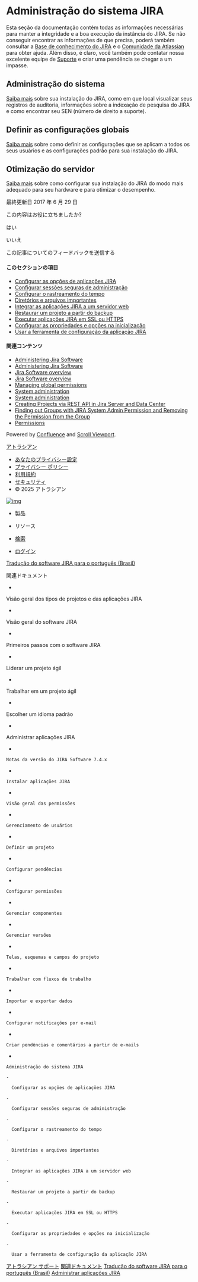# Administração do sistema JIRA

Esta seção da documentação contém todas as informações necessárias para manter a integridade e a boa execução da instância do JIRA. Se não conseguir encontrar as informações de que precisa, poderá também consultar a [Base de conhecimento do JIRA](http://ja.confluence.atlassian.com/display/JIRAKB/JIRA+Knowledge+Base+Home) e o [Comunidade da Atlassian](https://community.atlassian.com/t5/JIRA-Software/ct-p/jira-software) para obter ajuda. Além disso, é claro, você também pode contatar nossa excelente equipe de [Suporte](http://support.atlassian.com/) e criar uma pendência se chegar a um impasse.

## Administração do sistema

[Saiba mais](https://ja.confluence.atlassian.com/adminjiraserver073/system-administration-861253793.html) sobre sua instalação do JIRA, como em que local visualizar seus registros de auditoria, informações sobre a indexação de pesquisa do JIRA e como encontrar seu SEN (número de direito a suporte).

## Definir as configurações globais

[Saiba mais](https://ja.confluence.atlassian.com/adminjiraserver073/configuring-global-settings-861253945.html) sobre como definir as configurações que se aplicam a todos os seus usuários e as configurações padrão para sua instalação do JIRA.

## Otimização do servidor

[Saiba mais](https://ja.confluence.atlassian.com/adminjiraserver073/server-optimization-861254023.html) sobre como configurar sua instalação do JIRA do modo mais adequado para seu hardware e para otimizar o desempenho.

最終更新日 2017 年 6 月 29 日

この内容はお役に立ちましたか?

はい

いいえ

この記事についてのフィードバックを送信する

#### このセクションの項目

- [Configurar as opções de aplicações JIRA](https://ja.confluence.atlassian.com/jsbr/configurar-as-opcoes-de-aplicacoes-jira-920354968.html)
- [Configurar sessões seguras de administração](https://ja.confluence.atlassian.com/jsbr/configurar-sessoes-seguras-de-administracao-920354917.html)
- [Configurar o rastreamento do tempo](https://ja.confluence.atlassian.com/jsbr/configurar-o-rastreamento-do-tempo-920354920.html)
- [Diretórios e arquivos importantes](https://ja.confluence.atlassian.com/jsbr/diretorios-e-arquivos-importantes-920354963.html)
- [Integrar as aplicações JIRA a um servidor web](https://ja.confluence.atlassian.com/jsbr/integrar-as-aplicacoes-jira-a-um-servidor-web-920354950.html)
- [Restaurar um projeto a partir do backup](https://ja.confluence.atlassian.com/jsbr/restaurar-um-projeto-a-partir-do-backup-920354925.html)
- [Executar aplicações JIRA em SSL ou HTTPS](https://ja.confluence.atlassian.com/jsbr/executar-aplicacoes-jira-em-ssl-ou-https-920354959.html)
- [Configurar as propriedades e opções na inicialização](https://ja.confluence.atlassian.com/jsbr/configurar-as-propriedades-e-opcoes-na-inicializacao-920354918.html)
- [Usar a ferramenta de configuração da aplicação JIRA](https://ja.confluence.atlassian.com/jsbr/usar-a-ferramenta-de-configuracao-da-aplicacao-jira-920354923.html)

#### 関連コンテンツ

- [Administering Jira Software](https://confluence.atlassian.com/display/JIRASOFTWARESERVER103/Administering+Jira+Software)
- [Administering Jira Software](https://confluence.atlassian.com/display/JIRASOFTWARESERVER/Administering+Jira+Software)
- [Jira Software overview](https://confluence.atlassian.com/display/JIRASOFTWARESERVER103/Jira+Software+overview)
- [Jira Software overview](https://confluence.atlassian.com/display/JIRASOFTWARESERVER/Jira+Software+overview)
- [Managing global permissions](https://confluence.atlassian.com/display/ADMINJIRASERVER/Managing+global+permissions)
- [System administration](https://confluence.atlassian.com/display/AdminJIRACloud/System+administration)
- [System administration](https://confluence.atlassian.com/display/SERVICEDESKCLOUD/System+administration)
- [Creating Projects via REST API in Jira Server and Data Center](https://confluence.atlassian.com/display/JIRAKB/Creating+Projects+via+REST+API+in+Jira+Server+and+Data+Center)
- [Finding out Groups with JIRA System Admin Permission and Removing the Permission from the Group](https://confluence.atlassian.com/display/JIRAKB/Finding+out+Groups+with+JIRA+System+Admin+Permission+and+Removing+the+Permission+from+the+Group)
- [Permissions](https://confluence.atlassian.com/display/JIRAPortfolioServer/Permissions)

Powered by [Confluence](http://www.atlassian.com/) and [Scroll Viewport](https://www.k15t.com/go/scroll-viewport).

[アトラシアン](https://www.atlassian.com/)

- [あなたのプライバシー設定](https://www.atlassian.com/legal/privacy-policy#additional-disclosures-for-ca-residents)
- [プライバシー ポリシー](https://www.atlassian.com/legal/privacy-policy)
- [利用規約](https://www.atlassian.com/legal/customer-agreement)
- [セキュリティ](https://www.atlassian.com/trust/security)
- © 2025 アトラシアン

[![img](https://confluence.atlassian.com/staticassets/4.7.4/dist/common/images/header-atlassian-logo.svg)](https://support.atlassian.com/ja/)

- 製品
- リソース

- [検索](https://support.atlassian.com/ja/search-results/)
- [ログイン](https://id.atlassian.com/login?continue=https://ja.confluence.atlassian.com/login.action?os_destination=/jsbr/administracao-do-sistema-jira-920354958.html)

[Tradução do software JIRA para o português (Brasil)](https://ja.confluence.atlassian.com/pages/viewpage.action?pageId=920354949)

関連ドキュメント

- 

  Visão geral dos tipos de projetos e das aplicações JIRA

- 

  Visão geral do software JIRA

- 

  Primeiros passos com o software JIRA

- 

  Liderar um projeto ágil

- 

  Trabalhar em um projeto ágil

- 

  Escolher um idioma padrão

- 

  Administrar aplicações JIRA

  - 

    Notas da versão do JIRA Software 7.4.x

  - 

    Instalar aplicações JIRA

  - 

    Visão geral das permissões

  - 

    Gerenciamento de usuários

  - 

    Definir um projeto

  - 

    Configurar pendências

  - 

    Configurar permissões

  - 

    Gerenciar componentes

  - 

    Gerenciar versões

  - 

    Telas, esquemas e campos do projeto

  - 

    Trabalhar com fluxos de trabalho

  - 

    Importar e exportar dados

  - 

    Configurar notificações por e-mail

  - 

    Criar pendências e comentários a partir de e-mails

  - 

    Administração do sistema JIRA

    - 

      Configurar as opções de aplicações JIRA

    - 

      Configurar sessões seguras de administração

    - 

      Configurar o rastreamento do tempo

    - 

      Diretórios e arquivos importantes

    - 

      Integrar as aplicações JIRA a um servidor web

    - 

      Restaurar um projeto a partir do backup

    - 

      Executar aplicações JIRA em SSL ou HTTPS

    - 

      Configurar as propriedades e opções na inicialização

    - 

      Usar a ferramenta de configuração da aplicação JIRA

[アトラシアン サポート](https://support.atlassian.com/ja/) [関連ドキュメント](https://ja.confluence.atlassian.com/) [Tradução do software JIRA para o português (Brasil)](https://ja.confluence.atlassian.com/pages/viewpage.action?pageId=920354949) [Administrar aplicações JIRA](https://ja.confluence.atlassian.com/jsbr/administrar-aplicacoes-jira-920354835.html)

